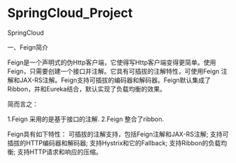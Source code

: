 # SpringCloud_Project
SpringCloud

一、Feign简介

  Feign是一个声明式的伪Http客户端，它使得写Http客户端变得更简单。使用Feign，只需要创建一个接口并注解。它具有可插拔的注解特性，可使用Feign 注解和JAX-RS注解。Feign支持可插拔的编码器和解码器。Feign默认集成了Ribbon，并和Eureka结合，默认实现了负载均衡的效果。

简而言之：

1.Feign 采用的是基于接口的注解.
2.Feign 整合了ribbon.

Feign具有如下特性：
    可插拔的注解支持，包括Feign注解和JAX-RS注解;
    支持可插拔的HTTP编码器和解码器;
    支持Hystrix和它的Fallback;
    支持Ribbon的负载均衡;
    支持HTTP请求和响应的压缩。

